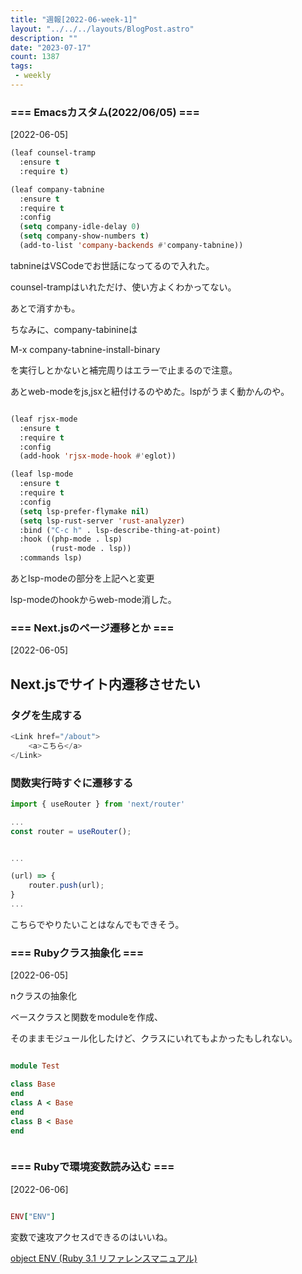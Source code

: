 ```yaml
---
title: "週報[2022-06-week-1]"
layout: "../../../layouts/BlogPost.astro"
description: ""
date: "2023-07-17"
count: 1387
tags:
 - weekly
---
```





### === Emacsカスタム(2022/06/05) ===

[2022-06-05]


```lisp
(leaf counsel-tramp
  :ensure t
  :require t)

(leaf company-tabnine
  :ensure t
  :require t
  :config
  (setq company-idle-delay 0)
  (setq company-show-numbers t)
  (add-to-list 'company-backends #'company-tabnine))

```

tabnineはVSCodeでお世話になってるので入れた。

counsel-trampはいれただけ、使い方よくわかってない。

あとで消すかも。

ちなみに、company-tabinineは

M-x company-tabnine-install-binary

を実行しとかないと補完周りはエラーで止まるので注意。

あとweb-modeをjs,jsxと紐付けるのやめた。lspがうまく動かんのや。


```lisp

(leaf rjsx-mode
  :ensure t
  :require t
  :config
  (add-hook 'rjsx-mode-hook #'eglot))

(leaf lsp-mode
  :ensure t
  :require t
  :config
  (setq lsp-prefer-flymake nil)
  (setq lsp-rust-server 'rust-analyzer)
  :bind ("C-c h" . lsp-describe-thing-at-point)
  :hook ((php-mode . lsp)
		 (rust-mode . lsp))
  :commands lsp)

```

あとlsp-modeの部分を上記へと変更

lsp-modeのhookからweb-mode消した。


### === Next.jsのページ遷移とか ===

[2022-06-05]

## Next.jsでサイト内遷移させたい

### タグを生成する

```javascript
<Link href="/about">
	<a>こちら</a>
</Link>
```


### 関数実行時すぐに遷移する

```javascript
import { useRouter } from 'next/router'

...
const router = useRouter();


...

(url) => {
	router.push(url);
}
...
```

こちらでやりたいことはなんでもできそう。


### === Rubyクラス抽象化 ===

[2022-06-05]

nクラスの抽象化

ベースクラスと関数をmoduleを作成、

そのままモジュール化したけど、クラスにいれてもよかったもしれない。

```ruby

module Test

class Base
end
class A < Base
end
class B < Base
end



```


### === Rubyで環境変数読み込む ===

[2022-06-06]

```ruby

ENV["ENV"]

```

変数で速攻アクセスdできるのはいいね。


[object ENV (Ruby 3.1 リファレンスマニュアル)](https://docs.ruby-lang.org/ja/latest/class/ENV.html)
